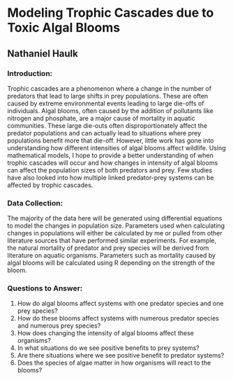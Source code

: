 
# Modeling Trophic Cascades due to Toxic Algal Blooms
## Nathaniel Haulk

### Introduction:

Trophic cascades are a phenomenon where a change in the number of predators that lead to large shifts in prey populations. These are often caused by extreme environmental events leading to large die-offs of individuals. Algal blooms, often caused by the addition of pollutants like nitrogen and phosphate, are a major cause of mortality in aquatic communities. These large die-outs often disproportionately affect the predator populations and can actually lead to situations where prey populations benefit more that die-off. However, little work has gone into understanding how different intensities of algal blooms affect wildlife. Using mathematical models, I hope to provide a better understanding of when trophic cascades will occur and how changes in intensity of algal blooms can affect the population sizes of both predators and prey. Few studies have also looked into how multiple linked predator-prey systems can be affected by trophic cascades. 

### Data Collection:

The majority of the data here will be generated using differential equations to model the changes in population size. Parameters used when calculating changes in populations will either be calculated by me or pulled from other literature sources that have performed similar experiments. For example, the natural mortality of predator and prey species will be derived from literature on aquatic organisms. Parameters such as mortality caused by algal blooms will be calculated using R depending on the strength of the bloom. 


### Questions to Answer:

1. How do algal blooms affect systems with one predator species and one prey species?   
2. How do these blooms affect systems with numerous predator species and numerous prey species?  
3. How does changing the intensity of algal blooms affect these organisms?  
4. In what situations do we see positive benefits to prey systems?  
5. Are there situations where we see positive benefit to predator systems?  
6. Does the species of algae matter in how organisms will react to the blooms? 

